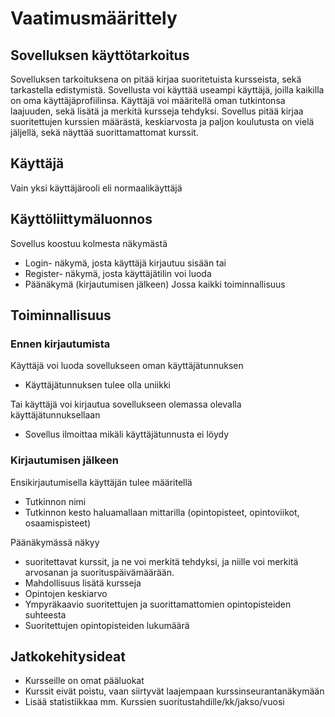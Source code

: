 # Vaatimusmäärittely
## Sovelluksen käyttötarkoitus

Sovelluksen tarkoituksena on pitää kirjaa suoritetuista kursseista, sekä tarkastella edistymistä. Sovellusta voi käyttää useampi käyttäjä, joilla kaikilla on oma käyttäjäprofiilinsa. Käyttäjä voi määritellä oman tutkintonsa laajuuden, sekä lisätä ja merkitä kursseja tehdyksi. Sovellus pitää kirjaa suoritettujen kurssien määrästä, keskiarvosta ja paljon koulutusta on vielä jäljellä, sekä näyttää suorittamattomat kurssit.

## Käyttäjä
Vain yksi käyttäjärooli eli normaalikäyttäjä

## Käyttöliittymäluonnos
Sovellus koostuu kolmesta näkymästä
- Login- näkymä, josta käyttäjä kirjautuu sisään tai 
- Register- näkymä, josta käyttäjätilin voi luoda
- Päänäkymä (kirjautumisen jälkeen) Jossa kaikki toiminnallisuus
 
## Toiminnallisuus
### Ennen kirjautumista
Käyttäjä voi luoda sovellukseen oman käyttäjätunnuksen
 - Käyttäjätunnuksen tulee olla uniikki

Tai käyttäjä voi kirjautua sovellukseen olemassa olevalla käyttäjätunnuksellaan
 - Sovellus ilmoittaa mikäli käyttäjätunnusta ei löydy

### Kirjautumisen jälkeen
Ensikirjautumisella käyttäjän tulee määritellä
 - Tutkinnon nimi
 - Tutkinnon kesto haluamallaan mittarilla (opintopisteet, opintoviikot, osaamispisteet)

Päänäkymässä näkyy 
- suoritettavat kurssit, ja ne voi merkitä tehdyksi, ja niille voi merkitä arvosanan ja suorituspäivämäärään.
- Mahdollisuus lisätä kursseja
 - Opintojen keskiarvo
 - Ympyräkaavio suoritettujen ja suorittamattomien opintopisteiden suhteesta
 - Suoritettujen opintopisteiden lukumäärä

## Jatkokehitysideat
- Kursseille on omat pääluokat
- Kurssit eivät poistu, vaan siirtyvät laajempaan kurssinseurantanäkymään
- Lisää statistiikkaa mm. Kurssien suoritustahdille/kk/jakso/vuosi
